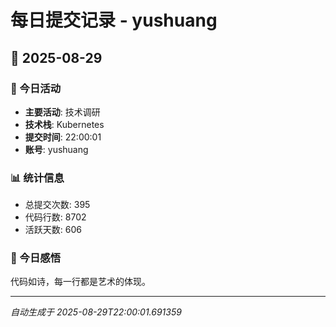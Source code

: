 # 每日提交记录 - yushuang

## 📅 2025-08-29

### 🎯 今日活动
- **主要活动**: 技术调研
- **技术栈**: Kubernetes
- **提交时间**: 22:00:01
- **账号**: yushuang

### 📊 统计信息
- 总提交次数: 395
- 代码行数: 8702
- 活跃天数: 606

### 💭 今日感悟
代码如诗，每一行都是艺术的体现。

---
*自动生成于 2025-08-29T22:00:01.691359*
